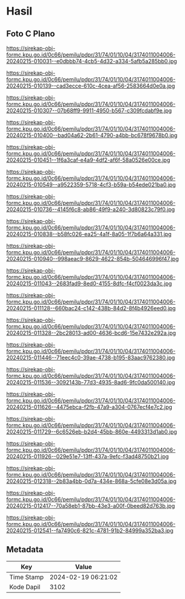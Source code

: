 # Hasil

## Foto C Plano

https://sirekap-obj-formc.kpu.go.id/0c66/pemilu/pdpr/31/74/01/10/04/3174011004006-20240215-010031--e0dbbb74-4cb5-4d32-a334-5afb5a285bb0.jpg

https://sirekap-obj-formc.kpu.go.id/0c66/pemilu/pdpr/31/74/01/10/04/3174011004006-20240215-010139--cad3ecce-610c-4cea-af56-2583664d0e0a.jpg

https://sirekap-obj-formc.kpu.go.id/0c66/pemilu/pdpr/31/74/01/10/04/3174011004006-20240215-010307--07b68ff9-9911-4950-b567-c309fcdabf9e.jpg

https://sirekap-obj-formc.kpu.go.id/0c66/pemilu/pdpr/31/74/01/10/04/3174011004006-20240215-010400--bad04a62-2b61-4790-a4bb-bc678f9678b0.jpg

https://sirekap-obj-formc.kpu.go.id/0c66/pemilu/pdpr/31/74/01/10/04/3174011004006-20240215-010451--1f6a3caf-e4a9-4df2-af6f-58a0526e00ce.jpg

https://sirekap-obj-formc.kpu.go.id/0c66/pemilu/pdpr/31/74/01/10/04/3174011004006-20240215-010549--a9522359-5718-4cf3-b59a-b54ede021ba0.jpg

https://sirekap-obj-formc.kpu.go.id/0c66/pemilu/pdpr/31/74/01/10/04/3174011004006-20240215-010736--4145f6c8-ab86-49f9-a240-3d80823c79f0.jpg

https://sirekap-obj-formc.kpu.go.id/0c66/pemilu/pdpr/31/74/01/10/04/3174011004006-20240215-010838--b58fc026-ea25-4a1f-8a05-1f7b6a64a331.jpg

https://sirekap-obj-formc.kpu.go.id/0c66/pemilu/pdpr/31/74/01/10/04/3174011004006-20240215-010940--998aeac9-8629-4622-854b-504646996f47.jpg

https://sirekap-obj-formc.kpu.go.id/0c66/pemilu/pdpr/31/74/01/10/04/3174011004006-20240215-011043--2683fad9-8ed0-4155-8dfc-f4cf0023da3c.jpg

https://sirekap-obj-formc.kpu.go.id/0c66/pemilu/pdpr/31/74/01/10/04/3174011004006-20240215-011128--660bac24-c142-438b-84d2-8f4b4926eed0.jpg

https://sirekap-obj-formc.kpu.go.id/0c66/pemilu/pdpr/31/74/01/10/04/3174011004006-20240215-011328--2bc28013-ad00-4636-bcd6-15e7432e292a.jpg

https://sirekap-obj-formc.kpu.go.id/0c66/pemilu/pdpr/31/74/01/10/04/3174011004006-20240215-011446--71eec4c0-39ae-4738-b195-83aac9762380.jpg

https://sirekap-obj-formc.kpu.go.id/0c66/pemilu/pdpr/31/74/01/10/04/3174011004006-20240215-011536--3092143b-77d3-4935-8ad6-9fc0da500140.jpg

https://sirekap-obj-formc.kpu.go.id/0c66/pemilu/pdpr/31/74/01/10/04/3174011004006-20240215-011626--4475ebca-f2fb-47a9-a304-0767ecf4e7c2.jpg

https://sirekap-obj-formc.kpu.go.id/0c66/pemilu/pdpr/31/74/01/10/04/3174011004006-20240215-011729--6c6526eb-b2d4-45bb-860e-4493313d1ab0.jpg

https://sirekap-obj-formc.kpu.go.id/0c66/pemilu/pdpr/31/74/01/10/04/3174011004006-20240215-011926--029e51e7-13ff-437a-9efc-f3ad48750b21.jpg

https://sirekap-obj-formc.kpu.go.id/0c66/pemilu/pdpr/31/74/01/10/04/3174011004006-20240215-012318--2b83a4bb-0d7a-434e-868a-5cfe08e3d05a.jpg

https://sirekap-obj-formc.kpu.go.id/0c66/pemilu/pdpr/31/74/01/10/04/3174011004006-20240215-012417--70a58eb1-87bb-43e3-a00f-0beed82d763b.jpg

https://sirekap-obj-formc.kpu.go.id/0c66/pemilu/pdpr/31/74/01/10/04/3174011004006-20240215-012541--fa7490c6-821c-4781-91b2-84999a352ba3.jpg


## Metadata

| Key        | Value               |
| ---------- | ------------------- |
| Time Stamp | 2024-02-19 06:21:02 |
| Kode Dapil | 3102                |



